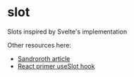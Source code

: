 # slot
Slots inspired by Svelte's implementation

Other resources here:
- [Sandroroth article](https://sandroroth.com/blog/react-slots)
- [React primer useSlot hook](https://github.com/primer/react/blob/40808db7a603b8b39872317c36b56e655705d475/src/hooks/useSlots.ts#L16)